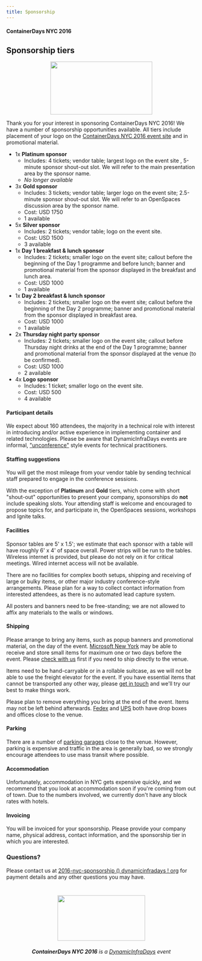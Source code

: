```yaml
---
title: Sponsorship
---
```


<style>
#footer {
   display: none;
   }
</style>

#### ContainerDays NYC 2016

## Sponsorship tiers

<img src="http://dynamicinfradays.org/img/logo.png" height="140" width="270" style="margin-left:auto;margin-right:auto;display:block">

Thank you for your interest in sponsoring ContainerDays NYC 2016! We have a number of sponsorship opportunities available. All tiers include placement of your logo on the [ContainerDays NYC 2016 event site](http://dynamicinfradays.org/events/2016-nyc/) and in promotional material.

* 1x **Platinum sponsor**
  * Includes: 4 tickets; vendor table; largest logo on the event site , 5-minute sponsor shout-out slot. We will refer to the main presentation area by the sponsor name.
  * _No longer available_
* 3x **Gold sponsor**
  * Includes: 3 tickets; vendor table; larger logo on the event site; 2.5-minute sponsor shout-out slot. We will refer to an OpenSpaces discussion area by the sponsor name.
  * Cost: USD 1750
  * 1 available
* 5x **Silver sponsor**
  * Includes: 2 tickets; vendor table; logo on the event site.
  * Cost: USD 1500
  * 3 available
* 1x **Day 1 breakfast & lunch sponsor**
  * Includes: 2 tickets; smaller logo on the event site; callout before the beginning of the Day 1 programme and before lunch; banner and promotional material from the sponsor displayed in the breakfast and lunch area.
  * Cost: USD 1000
  * 1 available
* 1x **Day 2 breakfast & lunch sponsor**
  * Includes: 2 tickets; smaller logo on the event site; callout before the beginning of the Day 2 programme; banner and promotional material from the sponsor displayed in breakfast area.
  * Cost: USD 1000
  * 1 available
* 2x **Thursday night party sponsor**
  * Includes: 2 tickets; smaller logo on the event site; callout before Thursday night drinks at the end of the Day 1 programme; banner and promotional material from the sponsor displayed at the venue (to be confirmed).
  * Cost: USD 1000
  * 2 available
* 4x **Logo sponsor**
  * Includes: 1 ticket; smaller logo on the event site.
  * Cost: USD 500
  * 4 available

#### <a name="participants"></a>Participant details

We expect about 160 attendees, the majority in a technical role with interest in introducing and/or active experience in implementing container and related technologies. Please be aware that DynamicInfraDays events are informal,  ["unconference"](http://en.wikipedia.org/wiki/Unconference) style events for technical practitioners.

#### <a name="staffing"></a>Staffing suggestions

You will get the most mileage from your vendor table by sending technical staff prepared to engage in the conference sessions.

With the exception of **Platinum** and **Gold** tiers, which come with short "shout-out" opportunities to present your company, sponsorships do **not** include speaking slots. Your attending staff is welcome and encouraged to propose topics for, and participate in, the OpenSpaces sessions, workshops and Ignite talks.

#### <a name="facilities"></a>Facilities

Sponsor tables are 5' x 1.5'; we estimate that each sponsor with a table will have roughly 6' x 4' of space overall. Power strips will be run to the tables. Wireless internet is provided, but please do not rely on it for critical meetings. Wired internet access will not be available.

There are no facilities for complex booth setups, shipping and receiving of large or bulky items, or other major industry conference-style arrangements. Please plan for a way to collect contact information from interested attendees, as there is no automated lead capture system.

All posters and banners need to be free-standing; we are not allowed to affix any materials to the walls or windows.

#### <a name="shipping"></a>Shipping

Please arrange to bring any items, such as popup banners and promotional material, on the day of the event. [Microsoft New York](http://dynamicinfradays.org/events/2016-nyc/#location) may be able to receive and store small items for maximum one or two days before the event. Please [check with us](#questions) first if you need to ship directly to the venue.

Items need to be hand-carryable or in a rollable suitcase, as we will not be able to use the freight elevator for the event. If you have essential items that cannot be transported any other way, please [get in touch](#questions) and we'll try our best to make things work.

Please plan to remove everything you bring at the end of the event. Items may not be left behind afterwards. <a href="http://local.fedex.com/search/?q=11%20Times%20Sq%20NY%2010036">Fedex</a> and <a href="https://www.ups.com/dropoff?txtQuery=11%20Times%20Sq%20NY%2011036&reqType=results">UPS</a> both have drop boxes and offices close to the venue.

#### <a name="parking"></a>Parking

There are a number of [parking garages](https://www.google.com/maps/search/parking/@40.7578811,-73.990092,16z/data=!3m1!4b1!4m8!2m7!3m6!1sparking!2sMicrosoft+Technology+Center,+640+8th+Ave,+New+York,+NY+10019,+United+States!3s0x89c25856e81cdc7d:0xcb6b70d1bb597301!4m2!1d-73.9896509!2d40.75672) close to the venue. However, parking is expensive and traffic in the area is generally bad, so we strongly encourage attendees to use mass transit where possible.

#### <a name="accommodation"></a>Accommodation

Unfortunately, accommodation in NYC gets expensive quickly, and we recommend that you look at accommodation soon if you're coming from out of town. Due to the numbers involved, we currently don't have any block rates with hotels.

#### <a name="invoicing"></a>Invoicing

You will be invoiced for your sponsorship. Please provide your company name, physical address, contact information, and the sponsorship tier in which you are interested.

### <a name="questions"></a>Questions?

Please contact us at [2016-nyc-sponsorship () dynamicinfradays ! org](mailto:2016-nyc-sponsorship@dynamicinfradays.org) for payment details and any other questions you may have.

<img src="http://dynamicinfradays.org/img/logo.png" height="120" width="232" style="margin: 40px auto 20px auto; display: block;">

<div style="text-align: center; display: block;"><em><strong>ContainerDays NYC 2016</strong> is a <a href="http://dynamicinfradays.org">DynamicInfraDays</a> event</em></div>

